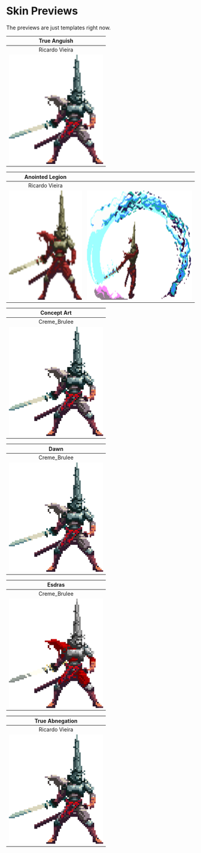 # Skin Previews

The previews are just templates right now.

| True Anguish |
| :----: |
| Ricardo Vieira |
| <img src="PENITENT_ANGUISH/preview.png" width=252 height=292> |

| Anointed Legion | |
| :----: | :----: |
| Ricardo Vieira | |
| <img src="PENITENT_ANOINTED/idlePreview.png" width=252 height=292> | <img src="PENITENT_ANOINTED/chargedPreview.png" width=400 height=292> |

| Concept Art |
| :----: |
| Creme_Brulee |
| <img src="PENITENT_CB_CONCEPTART/preview.png" width=252 height=292> |

| Dawn |
| :----: |
| Creme_Brulee |
| <img src="PENITENT_CB_DAWN/preview.png" width=252 height=292> |

| Esdras |
| :----: |
| Creme_Brulee |
| <img src="PENITENT_CB_ESDRAS/preview.png" width=252 height=292> |

| True Abnegation |
| :----: |
| Ricardo Vieira |
| <img src="PENITENT_RV_ABNEGATION/preview.png" width=252 height=292> |
